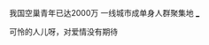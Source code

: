 
 我国空巢青年已达2000万 一线城市成单身人群聚集地 [_](http://mp.weixin.qq.com/s?src=3&timestamp=1491837126&ver=1&signature=tu7Z7dFoN0UJrPIBvihajHjA3KplU2q3bbJ-GHCeDYNOwmzZBshi2p-k8TNzXiPSV3UNSukbnVYmO7hwkqoprC7lH21jPMvu37qEbwn9ICU75K1eujiTUIb2ujWMfc2qdiP7uZvkFyncqg5Y*JX-A*e07tOIFYB6hmWgccJc7Ew=)

可怜的人儿呀，对爱情没有期待
